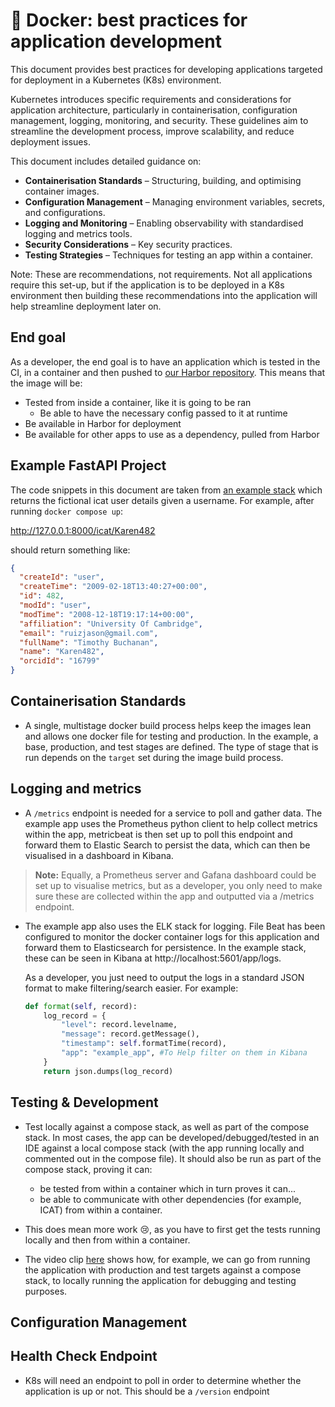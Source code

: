 # :whale: Docker: best practices for application development 

This document provides best practices for developing applications targeted for deployment in a Kubernetes (K8s) environment.

Kubernetes introduces specific requirements and considerations for application architecture, particularly in containerisation, configuration management, logging, monitoring, and security. These guidelines aim to streamline the development process, improve scalability, and reduce deployment issues.

This document includes detailed guidance on:

- **Containerisation Standards** – Structuring, building, and optimising container images.
- **Configuration Management** – Managing environment variables, secrets, and configurations.
- **Logging and Monitoring** – Enabling observability with standardised logging and metrics tools.
- **Security Considerations** – Key security practices.
- **Testing Strategies** – Techniques for testing an app within a container.

Note: These are recommendations, not requirements. Not all applications require this set-up, but if the application is to be deployed in a K8s environment then building these recommendations into the application will help streamline deployment later on.

## End goal

As a developer, the end goal is to have an application which is tested in the CI, in a container and then pushed to [our Harbor repository](https://harbor.stfc.ac.uk/). This means that the image will be:

- Tested from inside a container, like it is going to be ran
  - Be able to have the necessary config passed to it at runtime
- Be available in Harbor for deployment
- Be available for other apps to use as a dependency, pulled from Harbor

## Example FastAPI Project

The code snippets in this document are taken from [an example stack](https://github.com/moonraker595/dockerBestPractices) which returns the fictional icat user details given a username. 
For example, after running `docker compose up`:

 http://127.0.0.1:8000/icat/Karen482

should return something like:

```json
{
  "createId": "user",
  "createTime": "2009-02-18T13:40:27+00:00",
  "id": 482,
  "modId": "user",
  "modTime": "2008-12-18T19:17:14+00:00",
  "affiliation": "University Of Cambridge",
  "email": "ruizjason@gmail.com",
  "fullName": "Timothy Buchanan",
  "name": "Karen482",
  "orcidId": "16799"
}
```

## Containerisation Standards

- A single, multistage docker build process helps keep the images lean and allows one docker file for testing and production. In the example, a base, production, and test stages are defined. The type of stage that is run depends on the `target` set during the image build process.

## Logging and metrics

- A `/metrics` endpoint is needed for a service to poll and gather data. The example app uses the Prometheus python client to help collect metrics within the app, metricbeat is then set up to poll this endpoint and forward them to Elastic Search to persist the data, which can then be visualised in a dashboard in Kibana. 


> **Note:** Equally, a Prometheus server and Gafana dashboard could be set up to visualise metrics, but as a developer, you only need to make sure these are collected within the app and outputted via a /metrics endpoint. 

- The example app also uses the ELK stack for logging. File Beat has been configured to monitor the docker container logs for this application and forward them to Elasticsearch for persistence. In the example stack, these can be seen in Kibana at http://localhost:5601/app/logs. 

  As a developer, you just need to output the logs in a standard JSON format to make filtering/search easier. For example:	

  ```python
  def format(self, record):
      log_record = {
          "level": record.levelname,
          "message": record.getMessage(),
          "timestamp": self.formatTime(record),
          "app": "example_app", #To Help filter on them in Kibana
      }
      return json.dumps(log_record)
  ```

## Testing & Development

- Test locally against a compose stack, as well as part of the compose stack. In most cases, the app can be developed/debugged/tested in an IDE against a local compose stack (with the app running locally and commented out in the compose file). It should also be run as part of the compose stack, proving it can:

  - be tested from within a container which in turn proves it can...
  - be able to communicate with other dependencies (for example, ICAT) from within a container.

- This does mean more work 😢, as you have to first get the tests running locally and then from within a container.

- The video clip [here](./images/recording.mov) shows how, for example, we can go from running the application with production and test targets against a compose stack, to locally running the application for debugging and testing purposes.

  

## Configuration Management 





## Health Check Endpoint

- K8s will need an endpoint to poll in order to determine whether the application is up or not. This should be a `/version` endpoint